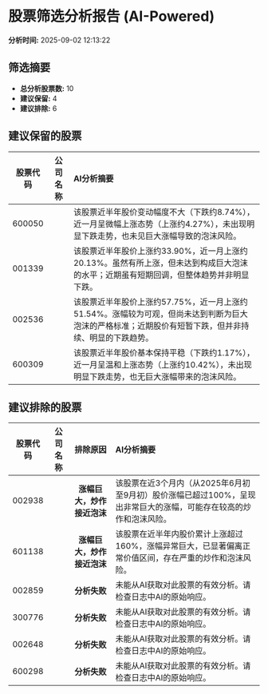 # 股票筛选分析报告 (AI-Powered)

**分析时间:** 2025-09-02 12:13:22

## 筛选摘要

- **总分析股票数:** 10
- **建议保留:** 4
- **建议排除:** 6

## 建议保留的股票

| 股票代码 | 公司名称 | AI分析摘要 |
|:---:|:---:|:---|
| 600050 |  | 该股票近半年股价变动幅度不大（下跌约8.74%），近一月呈微幅上涨态势（上涨约4.27%），未出现明显下跌走势，也未见巨大涨幅导致的泡沫风险。 |
| 001339 |  | 该股票近半年股价上涨约33.90%，近一月上涨约20.13%。虽然有所上涨，但未达到构成巨大泡沫的水平；近期虽有短期回调，但整体趋势并非明显下跌。 |
| 002536 |  | 该股票近半年股价上涨约57.75%，近一月上涨约51.54%。涨幅较为可观，但尚未达到判断为巨大泡沫的严格标准；近期股价有短暂下跌，但并非持续、明显的下跌趋势。 |
| 600309 |  | 该股票近半年股价基本保持平稳（下跌约1.17%），近一月呈温和上涨态势（上涨约10.42%），未出现明显下跌走势，也无巨大涨幅带来的泡沫风险。 |

## 建议排除的股票

| 股票代码 | 公司名称 | 排除原因 | AI分析摘要 |
|:---:|:---:|:---:|:---|
| 002938 |  | **涨幅巨大，炒作接近泡沫** | 该股票在近3个月内（从2025年6月初至9月初）股价涨幅已超过100%，呈现出非常巨大的涨幅，可能存在较高的炒作和泡沫风险。 |
| 601138 |  | **涨幅巨大，炒作接近泡沫** | 该股票在近半年内股价累计上涨超过160%，涨幅异常巨大，已显著偏离正常价值区间，存在严重的炒作和泡沫风险。 |
| 002859 |  | **分析失败** | 未能从AI获取对此股票的有效分析。请检查日志中AI的原始响应。 |
| 300776 |  | **分析失败** | 未能从AI获取对此股票的有效分析。请检查日志中AI的原始响应。 |
| 002648 |  | **分析失败** | 未能从AI获取对此股票的有效分析。请检查日志中AI的原始响应。 |
| 600298 |  | **分析失败** | 未能从AI获取对此股票的有效分析。请检查日志中AI的原始响应。 |
